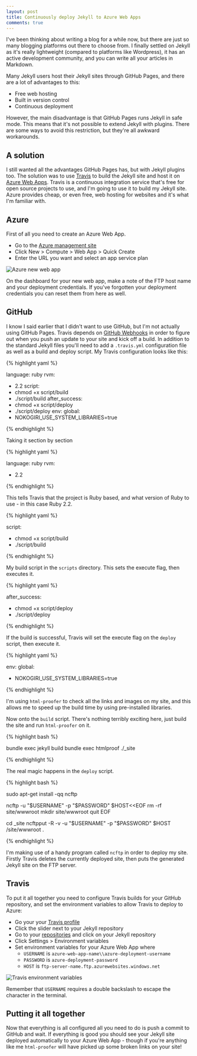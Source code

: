 ```yaml
---
layout: post
title: Continuously deploy Jekyll to Azure Web Apps
comments: true
---
```


I've been thinking about writing a blog for a while now, but there are just so many blogging platforms out there to choose from. I finally settled on Jekyll as it's really lightweight (compared to platforms like Wordpress), it has an active development community, and you can write all your articles in Markdown.

Many Jekyll users host their Jekyll sites through GitHub Pages, and there are a lot of advantages to this:

* Free web hosting
* Built in version control
* Continuous deployment

However, the main disadvantage is that GitHub Pages runs Jekyll in safe mode. This means that it's not possible to extend Jekyll with plugins. There are some ways to avoid this restriction, but they're all awkward workarounds.

A solution
----------

I still wanted all the advantages GitHub Pages has, but with Jekyll plugins too. The solution was to use [Travis](https://travis-ci.org) to build the Jekyll site and host it on [Azure Web Apps](https://azure.microsoft.com/en-us/services/app-service/web/). Travis is a continuous integration service that's free for open source projects to use, and I'm going to use it to build my Jekyll site. Azure provides cheap, or even free, web hosting for websites and it's what I'm familiar with.

Azure
-----

First of all you need to create an Azure Web App.

* Go to the [Azure management site](https://manage.windowsazure.com)
* Click New > Compute > Web App > Quick Create
* Enter the URL you want and select an app service plan

<img src="{{ site.baseurl }}img/azure-new-web-app.png" alt="Azure new web app">

On the dashboard for your new web app, make a note of the FTP host name and your deployment credentials. If you've forgotten your deployment credentials you can reset them from here as well.

GitHub
------

I know I said earlier that I didn't want to use GitHub, but I'm not actually using GitHub Pages. Travis depends on [GitHub Webhooks](https://developer.github.com/v3/repos/hooks/) in order to figure out when you push an update to your site and kick off a build. In addition to the standard Jekyll files you'll need to add a `.travis.yml` configuration file as well as a  build and deploy script. My Travis configuration looks like this:

{% highlight yaml %}

language: ruby
rvm:
  - 2.2
script:
  - chmod +x script/build
  - ./script/build
after_success:
  - chmod +x script/deploy
  - ./script/deploy
env:
  global:
  - NOKOGIRI_USE_SYSTEM_LIBRARIES=true

{% endhighlight %}

Taking it section by section

{% highlight yaml %}

language: ruby
rvm:
  - 2.2

{% endhighlight %}

This tells Travis that the project is Ruby based, and what version of Ruby to use - in this case Ruby 2.2.

{% highlight yaml %}

script:
  - chmod +x script/build
  - ./script/build

{% endhighlight %}

My build script in the `scripts` directory. This sets the execute flag, then executes it.

{% highlight yaml %}

after_success:
  - chmod +x script/deploy
  - ./script/deploy

{% endhighlight %}

If the build is successful, Travis will set the execute flag on the `deploy` script, then execute it.

{% highlight yaml %}

env:
  global:
  - NOKOGIRI_USE_SYSTEM_LIBRARIES=true

{% endhighlight %}

I'm using `html-proofer` to check all the links and images on my site, and this allows me to speed up the build time by using pre-installed libraries.

Now onto the `build` script. There's nothing terribly exciting here, just build the site and run `html-proofer` on it.

{% highlight bash %}

bundle exec jekyll build
bundle exec htmlproof ./_site

{% endhighlight %}

The real magic happens in the `deploy` script.

{% highlight bash %}

sudo apt-get install -qq ncftp

ncftp -u "$USERNAME" -p "$PASSWORD" $HOST<<EOF
rm -rf site/wwwroot
mkdir site/wwwroot
quit
EOF

cd _site
ncftpput -R -v -u "$USERNAME" -p "$PASSWORD" $HOST /site/wwwroot .

{% endhighlight %}

I'm making use of a handy program called `ncftp` in order to deploy my site. Firstly Travis deletes the currently deployed site, then puts the generated Jekyll site on the FTP server.

Travis
------

To put it all together you need to configure Travis builds for your GitHub repository, and set the environment variables to allow Travis to deploy to Azure:

- Go your your [Travis profile](https://travis-ci.org/profile)
- Click the slider next to your Jekyll repository
- Go to your [repositories](https://travis-ci.org/repositories) and click on your Jekyll repository
- Click Settings > Environment variables
- Set environment variables for your Azure Web App where
  - `USERNAME` is `azure-web-app-name\\azure-deployment-username`
  - `PASSWORD` is `azure-deployment-password`
  - `HOST` is `ftp-server-name.ftp.azurewebsites.windows.net`

<img src="{{ site.baseurl }}img/travis-environment-variables.png" alt="Travis environment variables">

Remember that `USERNAME` requires a double backslash to escape the character in the terminal.

Putting it all together
-----------------------

Now that everything is all configured all you need to do is push a commit to GitHub and wait. If everything is good you should see your Jekyll site deployed automatically to your Azure Web App - though if you're anything like me `html-proofer` will have picked up some broken links on your site!